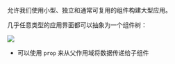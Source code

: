 允许我们使用小型、独立和通常可复用的组件构建大型应用。

几乎任意类型的应用界面都可以抽象为一个组件树：

![](https://cn.vuejs.org/images/components.png)

- 可以使用 `prop` 来从父作用域将数据传递给子组件